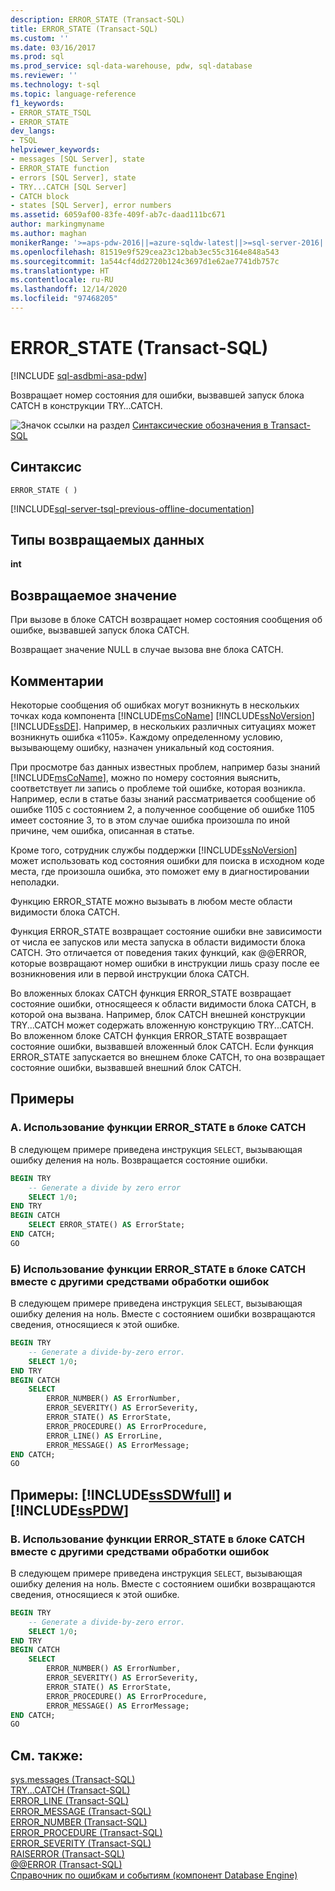 ```yaml
---
description: ERROR_STATE (Transact-SQL)
title: ERROR_STATE (Transact-SQL)
ms.custom: ''
ms.date: 03/16/2017
ms.prod: sql
ms.prod_service: sql-data-warehouse, pdw, sql-database
ms.reviewer: ''
ms.technology: t-sql
ms.topic: language-reference
f1_keywords:
- ERROR_STATE_TSQL
- ERROR_STATE
dev_langs:
- TSQL
helpviewer_keywords:
- messages [SQL Server], state
- ERROR_STATE function
- errors [SQL Server], state
- TRY...CATCH [SQL Server]
- CATCH block
- states [SQL Server], error numbers
ms.assetid: 6059af00-83fe-409f-ab7c-daad111bc671
author: markingmyname
ms.author: maghan
monikerRange: '>=aps-pdw-2016||=azure-sqldw-latest||>=sql-server-2016||>=sql-server-linux-2017||=azuresqldb-mi-current'
ms.openlocfilehash: 81519e9f529cea23c12bab3ec55c3164e848a543
ms.sourcegitcommit: 1a544cf4dd2720b124c3697d1e62ae7741db757c
ms.translationtype: HT
ms.contentlocale: ru-RU
ms.lasthandoff: 12/14/2020
ms.locfileid: "97468205"
---
```

# <a name="error_state-transact-sql"></a>ERROR_STATE (Transact-SQL)

[!INCLUDE [sql-asdbmi-asa-pdw](../../includes/applies-to-version/sql-asdbmi-asa-pdw.md)]

  Возвращает номер состояния для ошибки, вызвавшей запуск блока CATCH в конструкции TRY…CATCH.  
  
 ![Значок ссылки на раздел](../../database-engine/configure-windows/media/topic-link.gif "Значок ссылки на раздел") [Синтаксические обозначения в Transact-SQL](../../t-sql/language-elements/transact-sql-syntax-conventions-transact-sql.md)  
  
## <a name="syntax"></a>Синтаксис  
  
```syntaxsql  
ERROR_STATE ( )  
```  
  
[!INCLUDE[sql-server-tsql-previous-offline-documentation](../../includes/sql-server-tsql-previous-offline-documentation.md)]

## <a name="return-types"></a>Типы возвращаемых данных
 **int**  
  
## <a name="return-value"></a>Возвращаемое значение  
 При вызове в блоке CATCH возвращает номер состояния сообщения об ошибке, вызвавшей запуск блока CATCH.  
  
 Возвращает значение NULL в случае вызова вне блока CATCH.  
  
## <a name="remarks"></a>Комментарии  
 Некоторые сообщения об ошибках могут возникнуть в нескольких точках кода компонента [!INCLUDE[msCoName](../../includes/msconame-md.md)] [!INCLUDE[ssNoVersion](../../includes/ssnoversion-md.md)] [!INCLUDE[ssDE](../../includes/ssde-md.md)]. Например, в нескольких различных ситуациях может возникнуть ошибка «1105». Каждому определенному условию, вызывающему ошибку, назначен уникальный код состояния.  
  
 При просмотре баз данных известных проблем, например базы знаний [!INCLUDE[msCoName](../../includes/msconame-md.md)], можно по номеру состояния выяснить, соответствует ли запись о проблеме той ошибке, которая возникла. Например, если в статье базы знаний рассматривается сообщение об ошибке 1105 с состоянием 2, а полученное сообщение об ошибке 1105 имеет состояние 3, то в этом случае ошибка произошла по иной причине, чем ошибка, описанная в статье.  
  
 Кроме того, сотрудник службы поддержки [!INCLUDE[ssNoVersion](../../includes/ssnoversion-md.md)] может использовать код состояния ошибки для поиска в исходном коде места, где произошла ошибка, это поможет ему в диагностировании неполадки.  
  
 Функцию ERROR_STATE можно вызывать в любом месте области видимости блока CATCH.  
  
 Функция ERROR_STATE возвращает состояние ошибки вне зависимости от числа ее запусков или места запуска в области видимости блока CATCH. Это отличается от поведения таких функций, как @@ERROR, которые возвращают номер ошибки в инструкции лишь сразу после ее возникновения или в первой инструкции блока CATCH.  
  
 Во вложенных блоках CATCH функция ERROR_STATE возвращает состояние ошибки, относящееся к области видимости блока CATCH, в которой она вызвана. Например, блок CATCH внешней конструкции TRY...CATCH может содержать вложенную конструкцию TRY...CATCH. Во вложенном блоке CATCH функция ERROR_STATE возвращает состояние ошибки, вызвавшей вложенный блок CATCH. Если функция ERROR_STATE запускается во внешнем блоке CATCH, то она возвращает состояние ошибки, вызвавшей внешний блок CATCH.  
  
## <a name="examples"></a>Примеры  
  
### <a name="a-using-error_state-in-a-catch-block"></a>A. Использование функции ERROR_STATE в блоке CATCH  
 В следующем примере приведена инструкция `SELECT`, вызывающая ошибку деления на ноль. Возвращается состояние ошибки.  
  
```sql  
BEGIN TRY  
    -- Generate a divide by zero error  
    SELECT 1/0;  
END TRY  
BEGIN CATCH  
    SELECT ERROR_STATE() AS ErrorState;  
END CATCH;  
GO  
```  
  
### <a name="b-using-error_state-in-a-catch-block-with-other-error-handling-tools"></a>Б) Использование функции ERROR_STATE в блоке CATCH вместе с другими средствами обработки ошибок  
 В следующем примере приведена инструкция `SELECT`, вызывающая ошибку деления на ноль. Вместе с состоянием ошибки возвращаются сведения, относящиеся к этой ошибке.  
  
```sql  
BEGIN TRY  
    -- Generate a divide-by-zero error.  
    SELECT 1/0;  
END TRY  
BEGIN CATCH  
    SELECT  
        ERROR_NUMBER() AS ErrorNumber,  
        ERROR_SEVERITY() AS ErrorSeverity,  
        ERROR_STATE() AS ErrorState,  
        ERROR_PROCEDURE() AS ErrorProcedure,  
        ERROR_LINE() AS ErrorLine,  
        ERROR_MESSAGE() AS ErrorMessage;  
END CATCH;  
GO  
```  
  
## <a name="examples-sssdwfull-and-sspdw"></a>Примеры: [!INCLUDE[ssSDWfull](../../includes/sssdwfull-md.md)] и [!INCLUDE[ssPDW](../../includes/sspdw-md.md)]  
  
### <a name="c-using-error_state-in-a-catch-block-with-other-error-handling-tools"></a>В. Использование функции ERROR_STATE в блоке CATCH вместе с другими средствами обработки ошибок  
 В следующем примере приведена инструкция `SELECT`, вызывающая ошибку деления на ноль. Вместе с состоянием ошибки возвращаются сведения, относящиеся к этой ошибке.  
  
```sql  
BEGIN TRY  
    -- Generate a divide-by-zero error.  
    SELECT 1/0;  
END TRY  
BEGIN CATCH  
    SELECT  
        ERROR_NUMBER() AS ErrorNumber,  
        ERROR_SEVERITY() AS ErrorSeverity,  
        ERROR_STATE() AS ErrorState,  
        ERROR_PROCEDURE() AS ErrorProcedure,  
        ERROR_MESSAGE() AS ErrorMessage;  
END CATCH;  
GO  
```  
  
## <a name="see-also"></a>См. также:  
 [sys.messages (Transact-SQL)](../../relational-databases/system-catalog-views/messages-for-errors-catalog-views-sys-messages.md)   
 [TRY...CATCH (Transact-SQL)](../../t-sql/language-elements/try-catch-transact-sql.md)   
 [ERROR_LINE (Transact-SQL)](../../t-sql/functions/error-line-transact-sql.md)   
 [ERROR_MESSAGE (Transact-SQL)](../../t-sql/functions/error-message-transact-sql.md)   
 [ERROR_NUMBER (Transact-SQL)](../../t-sql/functions/error-number-transact-sql.md)   
 [ERROR_PROCEDURE (Transact-SQL)](../../t-sql/functions/error-procedure-transact-sql.md)   
 [ERROR_SEVERITY (Transact-SQL)](../../t-sql/functions/error-severity-transact-sql.md)   
 [RAISERROR (Transact-SQL)](../../t-sql/language-elements/raiserror-transact-sql.md)   
 [@@ERROR (Transact-SQL)](../../t-sql/functions/error-transact-sql.md)    
 [Справочник по ошибкам и событиям (компонент Database Engine)](../../relational-databases/errors-events/errors-and-events-reference-database-engine.md)     
  
    

